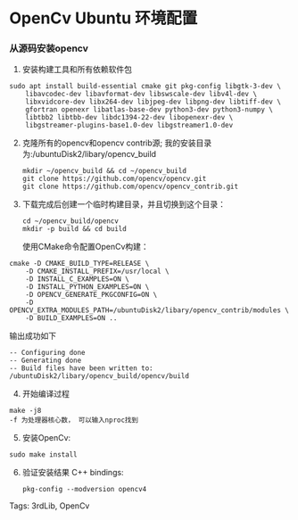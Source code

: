 # OpenCv Ubuntu 环境配置

### 从源码安装opencv

1. 安装构建工具和所有依赖软件包

```
sudo apt install build-essential cmake git pkg-config libgtk-3-dev \
    libavcodec-dev libavformat-dev libswscale-dev libv4l-dev \
    libxvidcore-dev libx264-dev libjpeg-dev libpng-dev libtiff-dev \
    gfortran openexr libatlas-base-dev python3-dev python3-numpy \
    libtbb2 libtbb-dev libdc1394-22-dev libopenexr-dev \
    libgstreamer-plugins-base1.0-dev libgstreamer1.0-dev
```

2. 克隆所有的opencv和opencv contrib源;
   我的安装目录为:/ubuntuDisk2/libary/opencv_build
   
   ```
   mkdir ~/opencv_build && cd ~/opencv_build
   git clone https://github.com/opencv/opencv.git
   git clone https://github.com/opencv/opencv_contrib.git
   ```

3. 下载完成后创建一个临时构建目录，并且切换到这个目录：
   
   ```
   cd ~/opencv_build/opencv
   mkdir -p build && cd build
   ```
   
   使用CMake命令配置OpenCv构建：

```
cmake -D CMAKE_BUILD_TYPE=RELEASE \
    -D CMAKE_INSTALL_PREFIX=/usr/local \
    -D INSTALL_C_EXAMPLES=ON \
    -D INSTALL_PYTHON_EXAMPLES=ON \
    -D OPENCV_GENERATE_PKGCONFIG=ON \
    -D OPENCV_EXTRA_MODULES_PATH=/ubuntuDisk2/libary/opencv_contrib/modules \
    -D BUILD_EXAMPLES=ON ..
```

输出成功如下

```
-- Configuring done
-- Generating done
-- Build files have been written to: /ubuntuDisk2/libary/opencv_build/opencv/build
```

4. 开始编译过程

```
make -j8   
-f 为处理器核心数， 可以输入nproc找到
```

5. 安装OpenCv:

```
sudo make install
```

6. 验证安装结果
   C++ bindings:
   
   ```
   pkg-config --modversion opencv4
   ```

Tags:
  3rdLib, OpenCv